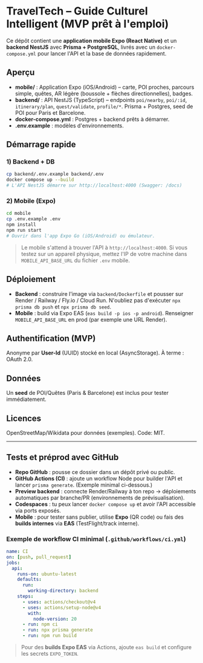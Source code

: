 
# TravelTech – Guide Culturel Intelligent (MVP prêt à l'emploi)

Ce dépôt contient une **application mobile Expo (React Native)** et un **backend NestJS** avec **Prisma + PostgreSQL**, livrés avec un `docker-compose.yml` pour lancer l'API et la base de données rapidement.

## Aperçu
- **mobile/** : Application Expo (iOS/Android) – carte, POI proches, parcours simple, quêtes, AR légère (boussole + flèches directionnelles), badges.
- **backend/** : API NestJS (TypeScript) – endpoints `poi/nearby`, `poi/:id`, `itinerary/plan`, `quest/validate`, `profile/*`. Prisma + Postgres, seed de POI pour Paris et Barcelone.
- **docker-compose.yml** : Postgres + backend prêts à démarrer.
- **.env.example** : modèles d'environnements.

## Démarrage rapide

### 1) Backend + DB
```bash
cp backend/.env.example backend/.env
docker compose up --build
# L'API NestJS démarre sur http://localhost:4000 (Swagger: /docs)
```

### 2) Mobile (Expo)
```bash
cd mobile
cp .env.example .env
npm install
npm run start
# Ouvrir dans l'app Expo Go (iOS/Android) ou émulateur.
```

> Le mobile s'attend à trouver l'API à `http://localhost:4000`. Si vous testez sur un appareil physique, mettez l'IP de votre machine dans `MOBILE_API_BASE_URL` du fichier `.env` mobile.

## Déploiement

- **Backend** : construire l'image via `backend/Dockerfile` et pousser sur Render / Railway / Fly.io / Cloud Run. N'oubliez pas d'exécuter `npx prisma db push` et `npx prisma db seed`.
- **Mobile** : build via Expo EAS (`eas build -p ios -p android`). Renseigner `MOBILE_API_BASE_URL` en prod (par exemple une URL Render).

## Authentification (MVP)
Anonyme par **User-Id** (UUID) stocké en local (AsyncStorage). À terme : OAuth 2.0.

## Données
Un **seed** de POI/Quêtes (Paris & Barcelone) est inclus pour tester immédiatement.

## Licences
OpenStreetMap/Wikidata pour données (exemples). Code: MIT.


---

## Tests et préprod avec **GitHub**

- **Repo GitHub** : pousse ce dossier dans un dépôt privé ou public.
- **GitHub Actions (CI)** : ajoute un workflow Node pour builder l'API et lancer `prisma generate`. (Exemple minimal ci-dessous.)
- **Preview backend** : connecte Render/Railway à ton repo → déploiements automatiques par branche/PR (environnements de prévisualisation).
- **Codespaces** : tu peux lancer `docker compose up` et avoir l'API accessible via ports exposés.
- **Mobile** : pour tester sans publier, utilise **Expo** (QR code) ou fais des **builds internes** via **EAS** (TestFlight/track interne).

### Exemple de workflow CI minimal (`.github/workflows/ci.yml`)
```yaml
name: CI
on: [push, pull_request]
jobs:
  api:
    runs-on: ubuntu-latest
    defaults:
      run:
        working-directory: backend
    steps:
      - uses: actions/checkout@v4
      - uses: actions/setup-node@v4
        with:
          node-version: 20
      - run: npm ci
      - run: npx prisma generate
      - run: npm run build
```

> Pour des **builds Expo EAS** via Actions, ajoute `eas build` et configure les secrets `EXPO_TOKEN`.
